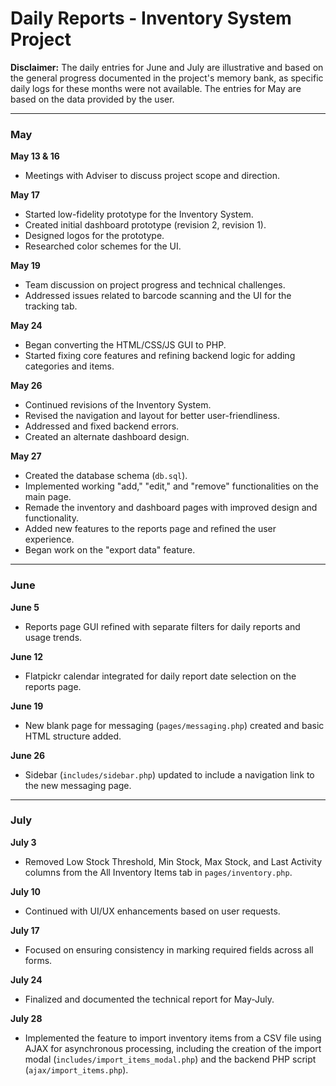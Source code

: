 # Daily Reports - Inventory System Project

**Disclaimer:** The daily entries for June and July are illustrative and based on the general progress documented in the project's memory bank, as specific daily logs for these months were not available. The entries for May are based on the data provided by the user.

---

### May

**May 13 & 16**
- Meetings with Adviser to discuss project scope and direction.

**May 17**
- Started low-fidelity prototype for the Inventory System.
- Created initial dashboard prototype (revision 2, revision 1).
- Designed logos for the prototype.
- Researched color schemes for the UI.

**May 19**
- Team discussion on project progress and technical challenges.
- Addressed issues related to barcode scanning and the UI for the tracking tab.

**May 24**
- Began converting the HTML/CSS/JS GUI to PHP.
- Started fixing core features and refining backend logic for adding categories and items.

**May 26**
- Continued revisions of the Inventory System.
- Revised the navigation and layout for better user-friendliness.
- Addressed and fixed backend errors.
- Created an alternate dashboard design.

**May 27**
- Created the database schema (`db.sql`).
- Implemented working "add," "edit," and "remove" functionalities on the main page.
- Remade the inventory and dashboard pages with improved design and functionality.
- Added new features to the reports page and refined the user experience.
- Began work on the "export data" feature.

---

### June

**June 5**
- Reports page GUI refined with separate filters for daily reports and usage trends.

**June 12**
- Flatpickr calendar integrated for daily report date selection on the reports page.

**June 19**
- New blank page for messaging (`pages/messaging.php`) created and basic HTML structure added.

**June 26**
- Sidebar (`includes/sidebar.php`) updated to include a navigation link to the new messaging page.

---

### July

**July 3**
- Removed Low Stock Threshold, Min Stock, Max Stock, and Last Activity columns from the All Inventory Items tab in `pages/inventory.php`.

**July 10**
- Continued with UI/UX enhancements based on user requests.

**July 17**
- Focused on ensuring consistency in marking required fields across all forms.

**July 24**
- Finalized and documented the technical report for May-July.

**July 28**
- Implemented the feature to import inventory items from a CSV file using AJAX for asynchronous processing, including the creation of the import modal (`includes/import_items_modal.php`) and the backend PHP script (`ajax/import_items.php`).
